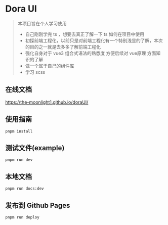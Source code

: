 # Dora UI

> 本项目旨在个人学习使用
> - 自己刚刚学完 ts ，想要去真正了解一下 ts 如何在项目中使用 
> - 初探前端工程化，以前只是对前端工程化有一个特别浅显的了解，本次的目的之一就是去多多了解前端工程化
> - 强化自身对于 vue3 组合式语法的熟悉度 方便后续对 vue原理 方面知识的了解
> - 做一个属于自己的组件库
> - 学习 scss
## 在线文档

https://the-moonlight1.github.io/doraUI/

## 使用指南
```shell
pnpm install
```


## 测试文件(example)
```shell
pnpm run dev
```
## 本地文档
```shell
pnpm run docs:dev
```

## 发布到 Github Pages 
```shell
pnpm run deploy

```



